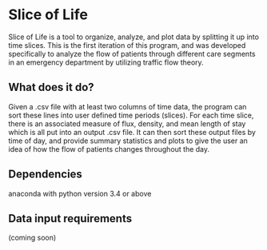 # Slice of Life 
Slice of Life is a tool to organize, analyze, and plot data by splitting it up into time slices.
This is the first iteration of this program, and was developed specifically to analyze the flow of
patients through different care segments in an emergency department by utilizing traffic flow
theory.

## What does it do?
Given a .csv file with at least two columns of time data, the program can sort these lines into
user defined time periods (slices). For each time slice, there is an associated measure of flux,
density, and mean length of stay which is all put into an output .csv file. It can then sort 
these output files by time of day, and provide summary statistics and plots to give the user
an idea of how the flow of patients changes throughout the day.

## Dependencies
anaconda with python version 3.4 or above

## Data input requirements
(coming soon)

